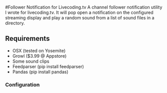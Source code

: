 #Follower Notification for Livecoding.tv
A channel follower notification utility I wrote for livecoding.tv.  It will pop open a notification on the configured streaming display and play a random sound from a list of sound files in a directory.

## Requirements

*  OSX (tested on Yosemite)
*  Growl ($3.99 @ Appstore)
*  Some sound clips
*  Feedparser (pip install feedparser)
*  Pandas (pip install pandas)


### Configuration

